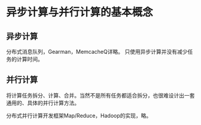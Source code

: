 # 异步计算与并行计算的基本概念

## 异步计算
分布式消息队列，Gearman，MemcacheQ详略。
只使用异步计算并没有减少任务的计算时间。

## 并行计算
将计算任务拆分、计算、合并。当然不是所有任务都适合拆分，也很难设计出一套通用的、具体的并行计算方法。

分布式并行计算开发框架Map/Reduce，Hadoop的实现，略。